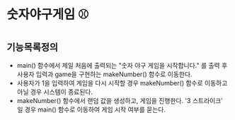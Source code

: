 # 숫자야구게임 ⚾️

## 기능목록정의

- main() 함수에서 제일 처음에 출력되는 "숫자 야구 게임을 시작합니다." 를 출력 후 사용자 입력과 game을 구현하는 makeNumber() 함수로 이동한다.
- 사용자가 1을 입력하여 게임을 다시 시작할 경우 makeNumber() 함수로 이동하고 아닐 경우 시스템이 종료된다.
- makeNumber() 함수에서 랜덤 값을 생성하고, 게임을 진행한다. '3 스트라이크' 일 경우 main() 함수로 이동하여 게임 시작 여부를 묻는다.
